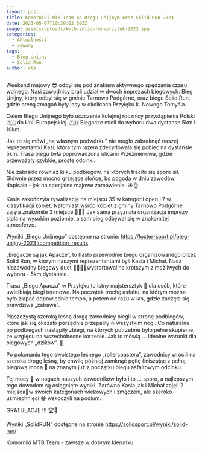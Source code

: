 ```yaml
---
layout: post
title: Komorniki MTB Team na Biegu Unijnym oraz Solid Run 2023
date: 2023-05-07T10:39:02.503Z
image: assets/uploads/kmtb-solid-run-przylek-2023.jpg
categories:
  - Aktualności
  - Zawody
tags:
  - Bieg Unijny
  - Solid Run
author: ola
---
```

Weekend majowy 😎 odbył się pod znakiem aktywnego spędzania czasu wolnego. Nasi zawodnicy brali udział w dwóch imprezach biegowych: Bieg Unijny, który odbył się w gminie Tarnowo Podgórne, oraz biegu Solid Run, gdzie areną zmagań były lasy w okolicach Przyłęku k. Nowego Tomyśla. 
<!--more-->

Celem Biegu Unijnego było uczczenie kolejnej rocznicy przystąpienia Polski 🇵🇱 do Unii Europejskiej. 🇪🇺 Biegacze mieli do wyboru dwa dystanse 5km i 10km. 

Jak to się mówi „na własnym podwórku” nie mogło zabraknąć naszej reprezentantki Kasi, która tym razem zdecydowała się pobiec na dystansie 5km. Trasa biegu była poprowadzona ulicami Przeźmierowa, gdzie przeważały szybkie, proste odcinki. 

Nie zabrakło również kilku podbiegów, na których traciło się sporo sił. Głównie przez mocno grzejące słońce, bo pogoda w dniu zawodów dopisała - jak na specjalne majowe zamówienie. ☀️👌

Kasia zakończyła rywalizację na miejscu 35 w kategorii open i 7 w klasyfikacji kobiet. Natomiast wśród kobiet z gminy Tarnowo Podgórne zajęła znakomite 3 miejsce.🥉🔥🤗 Jak sama przyznała organizacja imprezy stała na wysokim poziomie, a sam bieg odbywał się w znakomitej atmosferze. 

Wyniki „Biegu Unijnego” dostępne na stronie: <https://foxter-sport.pl/bieg-unijny-2023#competition_results>

„Biegacze są jak Apacze”, to hasło przewodnie biegu organizowanego przez Solid Run, w którym naszymi reprezentantami byli Kasia i Michał. Nasz niezawodny biegowy duet 🏃‍♂️🏃‍♀️wystartował na krótszym z możliwych do wyboru - 5km dystansie. 

Trasa „Biegu Apacza” w Przyłęku to istny majstersztyk 🤌 dla osób, które uwielbiają biegi terenowe. Na początek trochę asfaltu, na którym można było złapać odpowiednie tempo, a potem od razu w las, gdzie zaczęła się prawdziwa „zabawa”. 

Piaszczystą szeroką leśną drogą zawodnicy biegli w stronę podbiegów, które jak się okazało porządnie przepaliły 🔥 wszystkim nogi. Co naturalne po podbiegach nastąpiły zbiegi, na których potrzebne było pełne skupienie, ze względu na wszechobecne korzenie. Jak to mówią … Idealne warunki dla biegowych „dzików”. 🐗

Po pokonaniu tego swoistego leśnego „rollercoastera”, zawodnicy wrócili na szeroką drogę leśną, by chwilę później zamknąć pętlę finiszując z pełną biegową mocą 🚀 na znanym już z początku biegu asfaltowym odcinku. 

Tej mocy 💪 w nogach naszych zawodników było i to … sporo, a najlepszym tego dowodem są osiągnięte wyniki. Zarówno Kasia jak i Michał zajęli 2 miejsca🥈w swoich kategoriach wiekowych i zmęczeni, ale szeroko uśmiechnięci 😁 wskoczyli na podium.  

GRATULACJE !!! 🏆👏

Wyniki „SolidRUN” dostępne na stronie <https://solidsport.pl/wyniki/solid-run/>

Komorniki MTB Team - zawsze w dobrym kierunku 